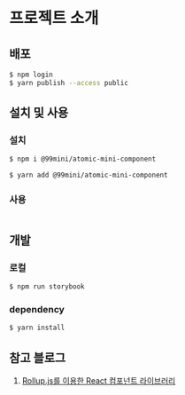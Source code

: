 # 프로젝트 소개

## 배포

```bash
$ npm login
$ yarn publish --access public
```

## 설치 및 사용

### 설치

```bash
$ npm i @99mini/atomic-mini-component
```

```bash
$ yarn add @99mini/atomic-mini-component
```

### 사용

```bash

```

## 개발

### 로컬

```bash
$ npm run storybook
```

### dependency

```bash
$ yarn install
```

## 참고 블로그

1. [Rollup.js를 이용한 React 컴포넌트 라이브러리](https://blog.itcode.dev/projects/2022/06/10/react-components-library-starter#6.-storybook-%EC%84%A4%EC%B9%98)
